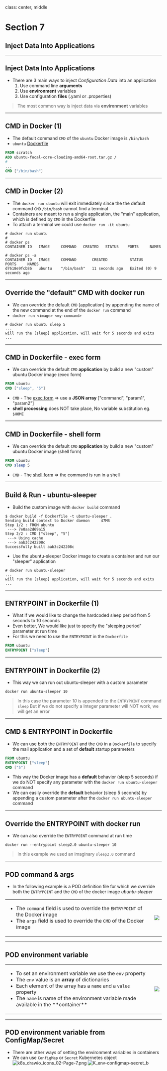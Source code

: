 class: center, middle
# Section 7 
## Inject Data Into Applications
---
## Inject Data Into Applications
 - There are 3 main ways to inject *Configuration Data* into an application
   1. Use command line **arguments** 
   1. Use **environment** variables   
   1. Use configuration **files** (.yaml or .properties)  

> The most common way is inject data via **environment** variables  

---

## CMD in Docker (1)
 - The default command `CMD` of the `ubuntu` Docker image is `/bin/bash`
 - `ubuntu` [Dockerfile](https://github.com/tianon/docker-brew-ubuntu-core/blob/dist-amd64/focal/Dockerfile)
```Dockerfile
FROM scratch
ADD ubuntu-focal-core-cloudimg-amd64-root.tar.gz /
#
...
CMD ["/bin/bash"]
```
---
## CMD in Docker (2)
 - The `docker run ubuntu` will exit immediately since the the default command `CMD` `/bin/bash` cannot find a terminal  
 - Containers are meant to run a single application, the "main" application, which is defined by `CMD` in the Dockerfile  
 - To attach a terminal we could use `docker run -it ubuntu`  

```console
# docker run ubuntu
#
# docker ps
CONTAINER ID   IMAGE     COMMAND   CREATED   STATUS    PORTS     NAMES

# docker ps -a
CONTAINER ID   IMAGE     COMMAND       CREATED          STATUS                     PORTS     NAMES
d7618e9fcb86   ubuntu    "/bin/bash"   11 seconds ago   Exited (0) 9 seconds ago             
``` 

---
## Override the "default" CMD with docker run
 - We can override the default `CMD` [application] by appending the name of the new command at the end of the `docker run` command
 - `docker run <image> <my-command>`
```console
# docker run ubuntu sleep 5
...
will run the [sleep] application, will wait for 5 seconds and exits
...
```
---
## CMD in Dockerfile - exec form
 - We can override the default `CMD` **application** by build a new "custom" ubuntu Docker image (exec form)
```Dockerfile
FROM ubuntu
CMD ["sleep", "5"]
``` 
 - `CMD` - The [exec form](https://docs.docker.com/engine/reference/builder/#run) => use a **JSON array** ["command", "param1", "param2"]
 - **shell processing** does NOT take place, No variable substitution eg. `$HOME`  

---
## CMD in Dockerfile - shell form
 - We can override the default `CMD` **application** by build a new "custom" ubuntu Docker image (shell form) 
```Dockerfile
FROM ubuntu
CMD sleep 5
```
 - `CMD` - The [shell form](https://docs.docker.com/engine/reference/builder/#run) => the command is run in a shell

---
## Build & Run - ubuntu-sleeper 
 - Build the custom image with `docker build` command
```console
$ docker build -f Dockerfile -t ubuntu-sleeper .
Sending build context to Docker daemon     47MB
Step 1/2 : FROM ubuntu
 ---> 7e0aa2d69a15
Step 2/2 : CMD ["sleep", "5"]
 ---> Using cache
 ---> aab3c242208c
Successfully built aab3c242208c
```
 - Use the ubuntu-sleeper Docker image to create a container and run our "sleeper" application
```console
# docker run ubuntu-sleeper
...
will run the [sleep] application, will wait for 5 seconds and exits
...
```
---

## ENTRYPOINT in Dockerfile (1)
 - What if we would like to change the hardcoded sleep period from 5 seconds to 10 seconds
 - Even better, We would like just to specify the "sleeping period" parameter at run time
 - For this we need to use the `ENTRYPOINT` in the `Dockerfile`
```Dockerfile
FROM ubuntu
ENTRYPOINT ["sleep"]
```

---

## ENTRYPOINT in Dockerfile (2)
 - This way we can run out ubuntu-sleeper with a custom parameter
```console
docker run ubuntu-sleeper 10 
```
> In this case the parameter *10* is appended to the `ENTRYPOINT` command `sleep`
> But if we do not specify a Integer parameter will NOT work, we will get an error

---
## CMD & ENTRYPOINT in Dockerfile
 - We can use both the `ENTRYPOINT` and the `CMD` in a `Dockerfile` to specify the mail application and a set of **default** startup parameters
```Dockerfile
FROM ubuntu
ENTRYPOINT ["sleep"]
CMD ["5"]
```
 - This way the Docker image has a **default** behavior (sleep 5 seconds) if we do NOT specify any parameter with the `docker run ubuntu-sleeper` command
 - We can easily override the **default** behavior (sleep 5 seconds) by appending a custom parameter after the `docker run ubuntu-sleeper` command

---
## Override the ENTRYPOINT with docker run
 - We can also override the `ENTRYPOINT` command at run time 
```console
docker run --entrypoint sleep2.0 ubuntu-sleeper 10
```

> In this example we used an imaginary `sleep2.0` command 

---
## POD command & args
 - In the following example is a POD definition file for which we override both the `ENTRYPOINT` and the `CMD` of the docker image *ubuntu-sleeper*  

<table>
  <tr>
    <td> 
      <ul>
        <li>The <code class="remark-inline-code">command</code> field is used to override the <code class="remark-inline-code">ENTRYPOINT</code> of the Docker image</li>
        <li>The <code class="remark-inline-code">args</code> field is used to override the <code class="remark-inline-code">CMD</code> of the Docker image</li>
      </ul> 
    </td>
    <td><img src="images/K_pod_ubuntu-sleeper_b.png"></td>
  </tr>
</table>

---
## POD environment variable
<table>
  <tr>
    <td> 
      <ul>
        <li>To set an environment variable we use the <code class="remark-inline-code">env</code> property</li>
        <li>The <code class="remark-inline-code">env</code> value is an <b>array</b> of dictionaries</li>
        <li>Each element of the array has a <code class="remark-inline-code">name</code> and a <code class="remark-inline-code">value</code> property</li>
        <li>The <code class="remark-inline-code">name</code> is name of the environment variable made available in the **container**</li>
      </ul> 
    </td>
    <td><img src="images/K_pod-simple-webapp-color-env_c.png"></td>
  </tr>
</table>

---
## POD environment variable from ConfigMap/Secret 
 - There are other ways of setting the environment variables in containers 
 - We can use `ConfigMap` or `Secret` Kubernetes object  
   ![k8s_drawio_icons_02-Page-7.png](images/k8s_drawio_icons_02-Page-7.png) ![K_env-configmap-secret_b](images/K_env-configmap-secret_b.png)


